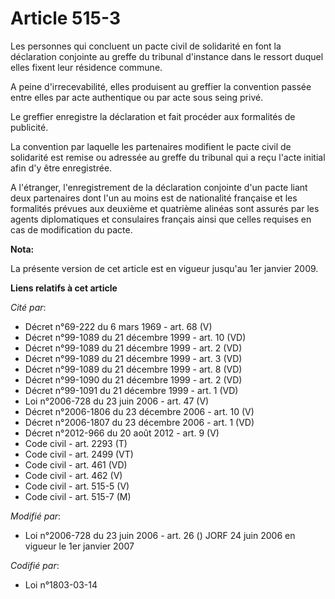 # Article 515-3

Les personnes qui concluent un pacte civil de solidarité en font la déclaration conjointe au greffe du tribunal d'instance
dans le ressort duquel elles fixent leur résidence commune.

A peine d'irrecevabilité, elles produisent au greffier la convention passée entre elles par acte authentique ou par acte sous
seing privé.

Le greffier enregistre la déclaration et fait procéder aux formalités de publicité.

La convention par laquelle les partenaires modifient le pacte civil de solidarité est remise ou adressée au greffe du
tribunal qui a reçu l'acte initial afin d'y être enregistrée.

A l'étranger, l'enregistrement de la déclaration conjointe d'un pacte liant deux partenaires dont l'un au moins est de
nationalité française et les formalités prévues aux deuxième et quatrième alinéas sont assurés par les agents diplomatiques
et consulaires français ainsi que celles requises en cas de modification du pacte.

**Nota:**

La présente version de cet article est en vigueur jusqu'au 1er janvier 2009.

**Liens relatifs à cet article**

_Cité par_:

  - Décret n°69-222 du 6 mars 1969 - art. 68 (V)
  - Décret n°99-1089 du 21 décembre 1999 - art. 10 (VD)
  - Décret n°99-1089 du 21 décembre 1999 - art. 2 (VD)
  - Décret n°99-1089 du 21 décembre 1999 - art. 3 (VD)
  - Décret n°99-1089 du 21 décembre 1999 - art. 8 (VD)
  - Décret n°99-1090 du 21 décembre 1999 - art. 2 (VD)
  - Décret n°99-1091 du 21 décembre 1999 - art. 1 (VD)
  - Loi n°2006-728 du 23 juin 2006 - art. 47 (V)
  - Décret n°2006-1806 du 23 décembre 2006 - art. 10 (V)
  - Décret n°2006-1807 du 23 décembre 2006 - art. 1 (VD)
  - Décret n°2012-966 du 20 août 2012 - art. 9 (V)
  - Code civil - art. 2293 (T)
  - Code civil - art. 2499 (VT)
  - Code civil - art. 461 (VD)
  - Code civil - art. 462 (V)
  - Code civil - art. 515-5 (V)
  - Code civil - art. 515-7 (M)

_Modifié par_:

  - Loi n°2006-728 du 23 juin 2006 - art. 26 () JORF 24 juin 2006 en vigueur le 1er janvier 2007

_Codifié par_:

  - Loi n°1803-03-14

